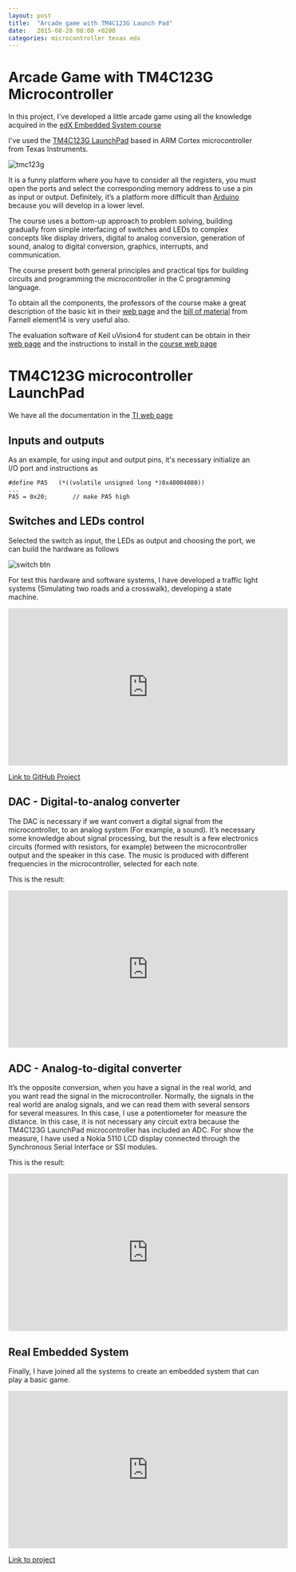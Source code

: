 ```yaml
---
layout: post
title:  "Arcade game with TM4C123G Launch Pad"
date:   2015-08-28 08:00 +0200
categories: microcontroller texas edx
---
```


# Arcade Game with TM4C123G Microcontroller

In this project, I've developed a little arcade game using all the knowledge acquired in the [edX Embedded System course](https://www.edx.org/course/embedded-systems-shape-world-utaustinx-ut-6-02x)

I've used the [TM4C123G LaunchPad](http://www.ti.com/tool/EK-TM4C123GXL?DCMP=stellaris-launchpad&HQS=tm4c123g-launchpad) based in ARM Cortex microcontroller from Texas Instruments.

![tmc123g](http://users.ece.utexas.edu/~valvano/arm/portfolio/fulls/pic02.jpg)

It is a funny platform where you have to consider all the registers, you must open the ports and select the corresponding memory address to use a pin as input or output. Definitely, it’s a platform more difficult than [Arduino](https://www.arduino.cc/) because you will develop in a lower level.

The course uses a bottom-up approach to problem solving, building gradually from simple interfacing of switches and LEDs to complex concepts like display drivers, digital to analog conversion, generation of sound, analog to digital conversion, graphics, interrupts, and communication.

The course present both general principles and practical tips for building circuits and programming the microcontroller in the C programming language.

To obtain all the components, the professors of the course make a great description of the basic kit in their [web page](http://users.ece.utexas.edu/~valvano/edX/kit.html) and the [bill of material](http://www.element14.com/community/community/learning-center/online-learning/moocs/edxutexas-embedded/) from Farnell element14 is very useful also.

The evaluation software of Keil uVision4 for student can be obtain in their [web page](https://www.keil.com/demo/eval/armv4.htm) and the instructions to install in the [course web page](http://edx-org-utaustinx.s3.amazonaws.com/UT601x/download.html)

# TM4C123G microcontroller LaunchPad
We have all the documentation in the [TI web page](http://www.ti.com/tool/ek-tm4c123gxl)

## Inputs and outputs
As an example, for using input and output pins, it's necessary initialize an I/O port and instructions as

    #define PA5   (*((volatile unsigned long *)0x40004080))
    ...
    PA5 = 0x20;       // make PA5 high


## Switches and LEDs control
Selected the switch as input, the LEDs as output and choosing the port, we can build the hardware as follows

![switch btn](http://users.ece.utexas.edu/~valvano/Volume1/E-Book/C8_SwitchLEDv2_files/Figure8_4.jpg)

For test this hardware and software systems, I have developed a traffic light systems (Simulating two roads and a crosswalk), developing a state machine.

<iframe width="560" height="315" src="https://www.youtube.com/embed/CgPjV8hBAYk" frameborder="0" allowfullscreen></iframe>

[Link to GitHub Project](https://github.com/aherrero/EmbeddedSystems/tree/master/UT.6.02x/Lab10_TrafficLight)


## DAC - Digital-to-analog converter
The DAC is necessary if we want convert a digital signal from the microcontroller, to an analog system (For example, a sound). It’s necessary some knowledge about signal processing, but the result is a few electronics circuits (formed with resistors, for example) between the microcontroller output and the speaker in this case.
The music is produced with different frequencies in the microcontroller, selected for each note.

This is the result:
<iframe width="560" height="315" src="https://www.youtube.com/embed/McDHbQl84TI" frameborder="0" allowfullscreen></iframe>

## ADC - Analog-to-digital converter
It’s the opposite conversion, when you have a signal in the real world, and you want read the signal in the microcontroller.
Normally, the signals in the real world are analog signals, and we can read them with several sensors for several measures. In this case, I use a potentiometer for measure the distance.
In this case, it is not necessary any circuit extra because the TM4C123G LaunchPad microcontroller has included an ADC.
For show the measure, I have used a Nokia 5110 LCD display connected through the Synchronous Serial Interface or SSI modules.

This is the result:
<iframe width="560" height="315" src="https://www.youtube.com/embed/RZW5aqny9Gg" frameborder="0" allowfullscreen></iframe>

## Real Embedded System
Finally, I have joined all the systems to create an embedded system that can play a basic game.
<iframe width="560" height="315" src="https://www.youtube.com/embed/7BozoCaN9yg" frameborder="0" allowfullscreen></iframe>

[Link to project](https://github.com/aherrero/EmbeddedSystems/tree/master/UT.6.02x/Lab15_SpaceInvaders)
